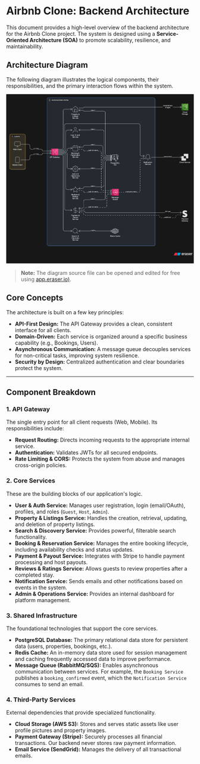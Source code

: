 # Airbnb Clone: Backend Architecture

This document provides a high-level overview of the backend architecture for the Airbnb Clone project. The system is designed using a **Service-Oriented Architecture (SOA)** to promote scalability, resilience, and maintainability.

## Architecture Diagram

The following diagram illustrates the logical components, their responsibilities, and the primary interaction flows within the system.

![Architecture Diagram](./BE_sys_architecture.png)

> **Note:** The diagram source file can be opened and edited for free using [app.eraser.io)](https://app.eraser.io/workspace/2fa4z9na8XOWr0riqwnf?origin=share).

## Core Concepts

The architecture is built on a few key principles:

- **API-First Design:** The API Gateway provides a clean, consistent interface for all clients.
- **Domain-Driven:** Each service is organized around a specific business capability (e.g., Bookings, Users).
- **Asynchronous Communication:** A message queue decouples services for non-critical tasks, improving system resilience.
- **Security by Design:** Centralized authentication and clear boundaries protect the system.

---

## Component Breakdown

### 1. API Gateway

The single entry point for all client requests (Web, Mobile). Its responsibilities include:

- **Request Routing:** Directs incoming requests to the appropriate internal service.
- **Authentication:** Validates JWTs for all secured endpoints.
- **Rate Limiting & CORS:** Protects the system from abuse and manages cross-origin policies.

### 2. Core Services

These are the building blocks of our application's logic.

- **User & Auth Service:** Manages user registration, login (email/OAuth), profiles, and roles (`Guest`, `Host`, `Admin`).
- **Property & Listings Service:** Handles the creation, retrieval, updating, and deletion of property listings.
- **Search & Discovery Service:** Provides powerful, filterable search functionality.
- **Booking & Reservation Service:** Manages the entire booking lifecycle, including availability checks and status updates.
- **Payment & Payout Service:** Integrates with Stripe to handle payment processing and host payouts.
- **Reviews & Ratings Service:** Allows guests to review properties after a completed stay.
- **Notification Service:** Sends emails and other notifications based on events in the system.
- **Admin & Operations Service:** Provides an internal dashboard for platform management.

### 3. Shared Infrastructure

The foundational technologies that support the core services.

- **PostgreSQL Database:** The primary relational data store for persistent data (users, properties, bookings, etc.).
- **Redis Cache:** An in-memory data store used for session management and caching frequently accessed data to improve performance.
- **Message Queue (RabbitMQ/SQS):** Enables asynchronous communication between services. For example, the `Booking Service` publishes a `booking_confirmed` event, which the `Notification Service` consumes to send an email.

### 4. Third-Party Services

External dependencies that provide specialized functionality.

- **Cloud Storage (AWS S3):** Stores and serves static assets like user profile pictures and property images.
- **Payment Gateway (Stripe):** Securely processes all financial transactions. Our backend never stores raw payment information.
- **Email Service (SendGrid):** Manages the delivery of all transactional emails.
